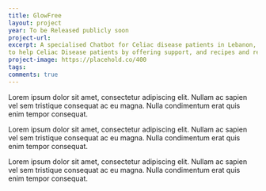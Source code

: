 ```yaml
---
title: GlowFree
layout: project
year: To be Released publicly soon
project-url: 
excerpt: A specialised Chatbot for Celiac disease patients in Lebanon, leveraging NLP techniques such as sentiment analysis, and Natural Language Understanding,
to help Celiac Disease patients by offering support, and recipes and revealing unsafe products and restaurants in Lebanon.
project-image: https://placehold.co/400
tags:
comments: true
---
```


Lorem ipsum dolor sit amet, consectetur adipiscing elit. Nullam ac sapien vel sem tristique consequat ac eu magna. Nulla condimentum erat quis enim tempor consequat.

Lorem ipsum dolor sit amet, consectetur adipiscing elit. Nullam ac sapien vel sem tristique consequat ac eu magna. Nulla condimentum erat quis enim tempor consequat.

Lorem ipsum dolor sit amet, consectetur adipiscing elit. Nullam ac sapien vel sem tristique consequat ac eu magna. Nulla condimentum erat quis enim tempor consequat.
